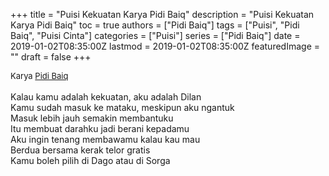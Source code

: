 +++
title = "Puisi Kekuatan Karya Pidi Baiq"
description = "Puisi Kekuatan Karya Pidi Baiq"
toc = true
authors = ["Pidi Baiq"]
tags = ["Puisi", "Pidi Baiq", "Puisi Cinta"]
categories = ["Puisi"]
series = ["Pidi Baiq"]
date = 2019-01-02T08:35:00Z
lastmod = 2019-01-02T08:35:00Z
featuredImage = ""
draft = false
+++

<div style="text-align: justify;">
<div style="font-size: small;">Karya <a href="/authors/pidi-baiq/" target="_blank">Pidi Baiq</a></div><br />
Kalau kamu adalah kekuatan, aku adalah Dilan<br />Kamu sudah masuk ke mataku, meskipun aku ngantuk<br />Masuk lebih jauh semakin membantuku<br />Itu membuat darahku jadi berani kepadamu<br />Aku ingin tenang membawamu kalau kau mau<br />Berdua bersama kerak telor gratis<br />Kamu boleh pilih di Dago atau di Sorga</div>
